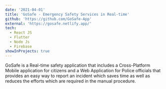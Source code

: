 ```yaml
---
date: '2021-04-01'
title: 'GoSafe - Emergency Safety Services in Real-time'
github: 'https://github.com/GoSafe-App'
external: 'https://gosafe.netlify.app/'
tech:
  - React JS
  - Flutter
  - Node Js
  - Firebase
showInProjects: true
---
```


GoSafe is a Real-time safety application that includes a Cross-Platform Mobile application for citizens and a Web Application for Police officials that provides an easy way to report an incident which saves time as well as reduces the efforts which are required in the manual procedure.
